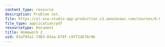 ```yaml
---
content_type: resource
description: Problem set.
file: https://ol-ocw-studio-app-production.s3.amazonaws.com/courses/6-055j-the-art-of-approximation-in-science-and-engineering-spring-2008/03af95a17d0383aa078fc9ff2db78c96_hw02.pdf
file_type: application/pdf
resourcetype: Document
title: Homework 2
uid: 03af95a1-7d03-83aa-078f-c9ff2db78c96
---
```

